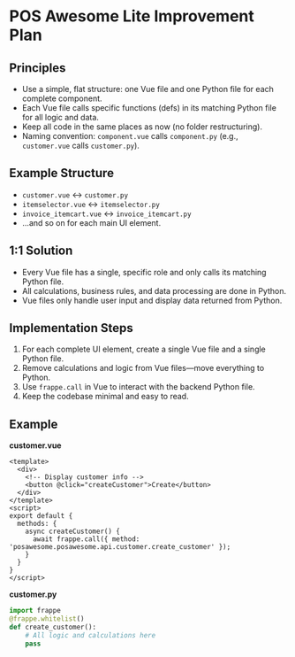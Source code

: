 # POS Awesome Lite Improvement Plan

## Principles
- Use a simple, flat structure: one Vue file and one Python file for each complete component.
- Each Vue file calls specific functions (defs) in its matching Python file for all logic and data.
- Keep all code in the same places as now (no folder restructuring).
- Naming convention: `component.vue` calls `component.py` (e.g., `customer.vue` calls `customer.py`).

## Example Structure
- `customer.vue` <-> `customer.py`
- `itemselector.vue` <-> `itemselector.py`
- `invoice_itemcart.vue` <-> `invoice_itemcart.py`
- ...and so on for each main UI element.

## 1:1 Solution
- Every Vue file has a single, specific role and only calls its matching Python file.
- All calculations, business rules, and data processing are done in Python.
- Vue files only handle user input and display data returned from Python.

## Implementation Steps
1. For each complete UI element, create a single Vue file and a single Python file.
2. Remove calculations and logic from Vue files—move everything to Python.
3. Use `frappe.call` in Vue to interact with the backend Python file.
4. Keep the codebase minimal and easy to read.

## Example

**customer.vue**
```vue
<template>
  <div>
    <!-- Display customer info -->
    <button @click="createCustomer">Create</button>
  </div>
</template>
<script>
export default {
  methods: {
    async createCustomer() {
      await frappe.call({ method: 'posawesome.posawesome.api.customer.create_customer' });
    }
  }
}
</script>
```

**customer.py**
```python
import frappe
@frappe.whitelist()
def create_customer():
    # All logic and calculations here
    pass
```